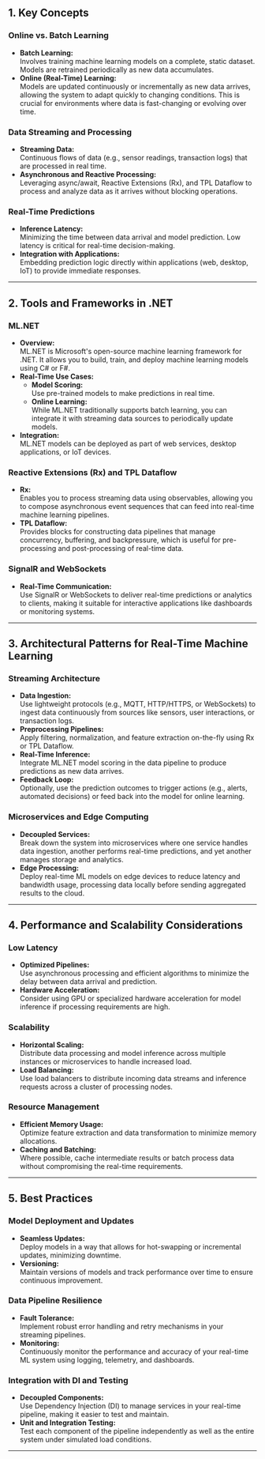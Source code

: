 ## 1. Key Concepts

### Online vs. Batch Learning
- **Batch Learning:**  
  Involves training machine learning models on a complete, static dataset. Models are retrained periodically as new data accumulates.
- **Online (Real-Time) Learning:**  
  Models are updated continuously or incrementally as new data arrives, allowing the system to adapt quickly to changing conditions. This is crucial for environments where data is fast-changing or evolving over time.

### Data Streaming and Processing
- **Streaming Data:**  
  Continuous flows of data (e.g., sensor readings, transaction logs) that are processed in real time.
- **Asynchronous and Reactive Processing:**  
  Leveraging async/await, Reactive Extensions (Rx), and TPL Dataflow to process and analyze data as it arrives without blocking operations.

### Real-Time Predictions
- **Inference Latency:**  
  Minimizing the time between data arrival and model prediction. Low latency is critical for real-time decision-making.
- **Integration with Applications:**  
  Embedding prediction logic directly within applications (web, desktop, IoT) to provide immediate responses.

---

## 2. Tools and Frameworks in .NET

### ML.NET
- **Overview:**  
  ML.NET is Microsoft's open-source machine learning framework for .NET. It allows you to build, train, and deploy machine learning models using C# or F#.
- **Real-Time Use Cases:**  
  - **Model Scoring:**  
    Use pre-trained models to make predictions in real time.
  - **Online Learning:**  
    While ML.NET traditionally supports batch learning, you can integrate it with streaming data sources to periodically update models.
- **Integration:**  
  ML.NET models can be deployed as part of web services, desktop applications, or IoT devices.

### Reactive Extensions (Rx) and TPL Dataflow
- **Rx:**  
  Enables you to process streaming data using observables, allowing you to compose asynchronous event sequences that can feed into real-time machine learning pipelines.
- **TPL Dataflow:**  
  Provides blocks for constructing data pipelines that manage concurrency, buffering, and backpressure, which is useful for pre-processing and post-processing of real-time data.

### SignalR and WebSockets
- **Real-Time Communication:**  
  Use SignalR or WebSockets to deliver real-time predictions or analytics to clients, making it suitable for interactive applications like dashboards or monitoring systems.

---

## 3. Architectural Patterns for Real-Time Machine Learning

### Streaming Architecture
- **Data Ingestion:**  
  Use lightweight protocols (e.g., MQTT, HTTP/HTTPS, or WebSockets) to ingest data continuously from sources like sensors, user interactions, or transaction logs.
- **Preprocessing Pipelines:**  
  Apply filtering, normalization, and feature extraction on-the-fly using Rx or TPL Dataflow.
- **Real-Time Inference:**  
  Integrate ML.NET model scoring in the data pipeline to produce predictions as new data arrives.
- **Feedback Loop:**  
  Optionally, use the prediction outcomes to trigger actions (e.g., alerts, automated decisions) or feed back into the model for online learning.

### Microservices and Edge Computing
- **Decoupled Services:**  
  Break down the system into microservices where one service handles data ingestion, another performs real-time predictions, and yet another manages storage and analytics.
- **Edge Processing:**  
  Deploy real-time ML models on edge devices to reduce latency and bandwidth usage, processing data locally before sending aggregated results to the cloud.

---

## 4. Performance and Scalability Considerations

### Low Latency
- **Optimized Pipelines:**  
  Use asynchronous processing and efficient algorithms to minimize the delay between data arrival and prediction.
- **Hardware Acceleration:**  
  Consider using GPU or specialized hardware acceleration for model inference if processing requirements are high.

### Scalability
- **Horizontal Scaling:**  
  Distribute data processing and model inference across multiple instances or microservices to handle increased load.
- **Load Balancing:**  
  Use load balancers to distribute incoming data streams and inference requests across a cluster of processing nodes.

### Resource Management
- **Efficient Memory Usage:**  
  Optimize feature extraction and data transformation to minimize memory allocations.
- **Caching and Batching:**  
  Where possible, cache intermediate results or batch process data without compromising the real-time requirements.

---

## 5. Best Practices

### Model Deployment and Updates
- **Seamless Updates:**  
  Deploy models in a way that allows for hot-swapping or incremental updates, minimizing downtime.
- **Versioning:**  
  Maintain versions of models and track performance over time to ensure continuous improvement.

### Data Pipeline Resilience
- **Fault Tolerance:**  
  Implement robust error handling and retry mechanisms in your streaming pipelines.
- **Monitoring:**  
  Continuously monitor the performance and accuracy of your real-time ML system using logging, telemetry, and dashboards.

### Integration with DI and Testing
- **Decoupled Components:**  
  Use Dependency Injection (DI) to manage services in your real-time pipeline, making it easier to test and maintain.
- **Unit and Integration Testing:**  
  Test each component of the pipeline independently as well as the entire system under simulated load conditions.

---